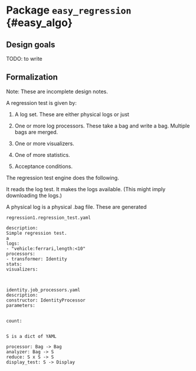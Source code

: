 # Package `easy_regression` {#easy_algo}

<move-here src="#easy_regression-autogenerated"/>

## Design goals

TODO: to write



## Formalization

Note: These are incomplete design notes.

A regression test is given by:

1. A log set. These are either physical logs or just
2. One or more log processors. These take a bag and write a bag. Multiple bags are merged.

3. One or more visualizers.
4. One of more statistics.
5. Acceptance conditions.

The regression test engine does the following.

It reads the log test. It makes the logs available. (This might imply downloading
the logs.)


A physical log is a physical .bag file. These are generated


    regression1.regression_test.yaml

    description:
    Simple regression test.
    a
    logs:
    - "vehicle:ferrari,length:<10"
    processors:
    - transformer: Identity
    stats:
    visualizers:



    identity.job_processors.yaml
    description:
    constructor: IdentityProcessor
    parameters:


    count:


    S is a dict of YAML

    processor: Bag -> Bag
    analyzer: Bag -> S
    reduce: S x S -> S
    display_test: S -> Display
